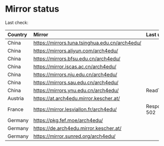 <script src="./time.js"></script>
# Mirror status
Last check: <script type="text/javascript">localize(1697595834.4679494);</script>

|Country|Mirror|Last update|
|:------|:-----|:----------|
|China|https://mirrors.tuna.tsinghua.edu.cn/arch4edu/|<script type="text/javascript">localize(1697567745);</script>|
|China|https://mirrors.aliyun.com/arch4edu/|<script type="text/javascript">localize(1697567745);</script>|
|China|https://mirrors.bfsu.edu.cn/arch4edu/|<script type="text/javascript">localize(1697481218);</script>|
|China|https://mirror.iscas.ac.cn/arch4edu/|<script type="text/javascript">localize(1697567745);</script>|
|China|https://mirrors.nju.edu.cn/arch4edu/|<script type="text/javascript">localize(1697481218);</script>|
|China|https://mirrors.sau.edu.cn/arch4edu/|<script type="text/javascript">localize(1697567745);</script>|
|China|https://mirrors.ynu.edu.cn/arch4edu/|ReadTimeout|
|Austria|https://at.arch4edu.mirror.kescher.at/|<script type="text/javascript">localize(1697567745);</script>|
|France|https://mirror.lesviallon.fr/arch4edu/|Response 502|
|Germany|https://pkg.fef.moe/arch4edu/|<script type="text/javascript">localize(1697567745);</script>|
|Germany|https://de.arch4edu.mirror.kescher.at/|<script type="text/javascript">localize(1697567745);</script>|
|Germany|https://mirror.sunred.org/arch4edu/|<script type="text/javascript">localize(1697567745);</script>|

<script src="./tablefilter/tablefilter.js"></script>
<script src="./table.js"></script>